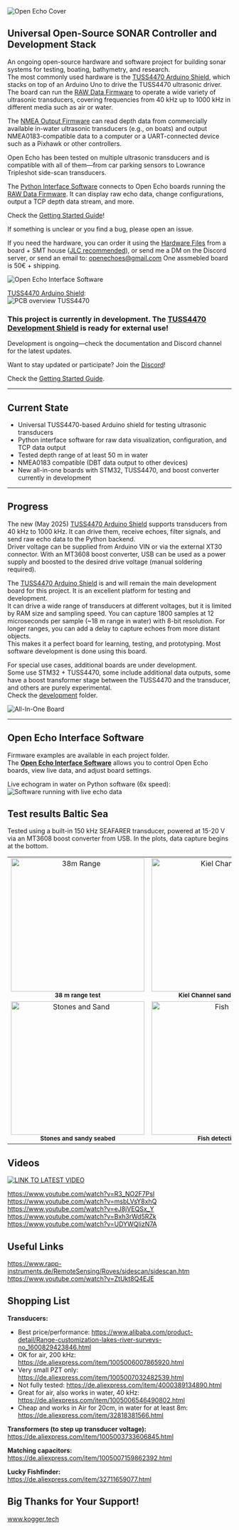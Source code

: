 <img alt="Open Echo Cover" src="documentation/images/open_echo_logo.svg">

## Universal Open-Source SONAR Controller and Development Stack

An ongoing open-source hardware and software project for building sonar systems for testing, boating, bathymetry, and research.  
The most commonly used hardware is the [TUSS4470 Arduino Shield](TUSS4470_shield_002/), which stacks on top of an Arduino Uno to drive the TUSS4470 ultrasonic driver.  
The board can run the [RAW Data Firmware](TUSS4470_shield_002/getting_started_TUSS4470_firmware.md) to operate a wide variety of ultrasonic transducers, covering frequencies from 40 kHz up to 1000 kHz in different media such as air or water.  

The [NMEA Output Firmware](TUSS4470_shield_002/arduino/NMEA_DBT_OUT/NMEA_DBT_OUT.ino) can read depth data from commercially available in-water ultrasonic transducers (e.g., on boats) and output NMEA0183-compatible data to a computer or a UART-connected device such as a Pixhawk or other controllers.  

Open Echo has been tested on multiple ultrasonic transducers and is compatible with all of them—from car parking sensors to Lowrance Tripleshot side-scan transducers.  

The [Python Interface Software](TUSS4470_shield_002/getting_started_interface.md) connects to Open Echo boards running the [RAW Data Firmware](TUSS4470_shield_002/getting_started_TUSS4470_firmware.md). It can display raw echo data, change configurations, output a TCP depth data stream, and more.  

Check the [Getting Started Guide](TUSS4470_shield_002/README.md)!  

If something is unclear or you find a bug, please open an issue.  

If you need the hardware, you can order it using the [Hardware Files](TUSS4470_shield_002/TUSS4470_shield_hardware/TUSS4470_shield) from a board + SMT house ([JLC recommended](https://jlcpcb.com/?from=Neumi)), or send me a DM on the Discord server, or send an email to: openechoes@gmail.com 
One assmebled board is 50€ + shipping.

<img alt="Open Echo Interface Software" src="/documentation/images/echo_software_screenshot.jpg">

[TUSS4470 Arduino Shield](TUSS4470_shield_002/):  
<img alt="PCB overview TUSS4470" src="/TUSS4470_shield_002/TUSS4470_shield_hardware/images/top.jpg">

### This project is currently in development. The [TUSS4470 Development Shield](TUSS4470_shield_002/) is ready for external use!  
Development is ongoing—check the documentation and Discord channel for the latest updates.  

Want to stay updated or participate? Join the [Discord](https://discord.com/invite/rerCyqAcrw)!  

Check the [Getting Started Guide](TUSS4470_shield_002/README.md).  

--------
## Current State
- Universal TUSS4470-based Arduino shield for testing ultrasonic transducers  
- Python interface software for raw data visualization, configuration, and TCP data output  
- Tested depth range of at least 50 m in water  
- NMEA0183 compatible (DBT data output to other devices)  
- New all-in-one boards with STM32, TUSS4470, and boost converter currently in development  

--------
## Progress

The new (May 2025) [TUSS4470 Arduino Shield](TUSS4470_shield_002/) supports transducers from 40 kHz to 1000 kHz. It can drive them, receive echoes, filter signals, and send raw echo data to the Python backend.  
Driver voltage can be supplied from Arduino VIN or via the external XT30 connector. With an MT3608 boost converter, USB can be used as a power supply and boosted to the desired drive voltage (manual soldering required).  

The [TUSS4470 Arduino Shield](TUSS4470_shield_002/) is and will remain the main development board for this project. It is an excellent platform for testing and development.  
It can drive a wide range of transducers at different voltages, but it is limited by RAM size and sampling speed. You can capture 1800 samples at 12 microseconds per sample (~18 m range in water) with 8-bit resolution. For longer ranges, you can add a delay to capture echoes from more distant objects.  
This makes it a perfect board for learning, testing, and prototyping. Most software development is done using this board.  

For special use cases, additional boards are under development.  
Some use STM32 + TUSS4470, some include additional data outputs, some have a boost transformer stage between the TUSS4470 and the transducer, and others are purely experimental.  
Check the [development](development) folder.  

<img alt="All-In-One Board" src="/documentation/images/all-in-one-x1.jpg">

--------
## Open Echo Interface Software

Firmware examples are available in each project folder.  
The [**Open Echo Interface Software**](TUSS4470_shield_002/echo_interface.py) allows you to control Open Echo boards, view live data, and adjust board settings.  

Live echogram in water on Python software (6x speed):  
<img alt="Software running with live echo data" src="documentation/images/echogram_fast.gif">

## Test results Baltic Sea
Tested using a built-in 150 kHz SEAFARER transducer, powered at 15-20 V via an MT3608 boost converter from USB. In the plots, data capture begins at the bottom.

<table>
  <tr>
    <td align="center">
      <img src="documentation/images/baltic_sea_tests/38m_range.png" alt="38m Range" width="300"/><br/>
      <sub><b>38 m range test</b></sub>
    </td>
    <td align="center">
      <img src="documentation/images/baltic_sea_tests/kiel_channel.png" alt="Kiel Channel" width="300"/><br/>
      <sub><b>Kiel Channel sand and mud</b></sub>
    </td>
    <td align="center">
      <img src="documentation/images/baltic_sea_tests/stollergrund.png" alt="Stollergrund" width="300"/><br/>
      <sub><b>Slope near Stollergrund</b></sub>
    </td>
  </tr>
  <tr>
    <td align="center">
      <img src="documentation/images/baltic_sea_tests/stones_sand.png" alt="Stones and Sand" width="300"/><br/>
      <sub><b>Stones and sandy seabed</b></sub>
    </td>
    <td align="center">
      <img src="documentation/images/baltic_sea_tests/fish.png" alt="Fish" width="300"/><br/>
      <sub><b>Fish detection</b></sub>
    </td>
    <td align="center">
      <img src="documentation/images/baltic_sea_tests/multi_reflections_seaweed.png" alt="Multiple Reflections" width="300"/><br/>
      <sub><b>Multiple reflections and seaweed</b></sub>
    </td>
  </tr>
  
</table>

## Videos

[![LINK TO LATEST VIDEO](https://img.youtube.com/vi/R3_NO2F7PsI/maxresdefault.jpg)](https://www.youtube.com/watch?v=R3_NO2F7PsI)

https://www.youtube.com/watch?v=R3_NO2F7PsI  
https://www.youtube.com/watch?v=msbLVsY8xhQ  
https://www.youtube.com/watch?v=eJ8jVEQSx_Y  
https://www.youtube.com/watch?v=Bxh3rWd5RZk  
https://www.youtube.com/watch?v=UDYWQIizN7A  

## Useful Links
https://www.rapp-instruments.de/RemoteSensing/Roves/sidescan/sidescan.htm  
https://www.youtube.com/watch?v=ZtUkt8Q4EJE  

## Shopping List

**Transducers:**  
- Best price/performance: https://www.alibaba.com/product-detail/Range-customization-lakes-river-surveys-no_1600829423846.html  
- OK for air, 200 kHz: https://de.aliexpress.com/item/1005006007865920.html  
- Very small PZT only: https://de.aliexpress.com/item/1005007032482539.html  
- Not fully tested: https://de.aliexpress.com/item/4000389134890.html  
- Great for air, also works in water, 40 kHz: https://de.aliexpress.com/item/1005006546490802.html
- Cheap and works in Air for 20cm, in water for at least 8m: https://de.aliexpress.com/item/32818381566.html

**Transformers (to step up transducer voltage):**  
https://de.aliexpress.com/item/1005003733606845.html  

**Matching capacitors:**  
https://de.aliexpress.com/item/1005007159862392.html  

**Lucky Fishfinder:**  
https://de.aliexpress.com/item/32711659077.html  

## Big Thanks for Your Support!
www.kogger.tech
